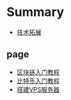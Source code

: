 # Summary

* [技术拓展](README.md)

## page

* [区块链入门教程](test/jing-hua-1.md)
* [比特币入门教程](bi-te-bi-ru-men-jiao-cheng.md)
* [搭建VPS服务器](test/da-jian-vps-fu-wu-qi.md)

